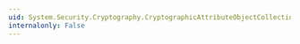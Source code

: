 ```yaml
---
uid: System.Security.Cryptography.CryptographicAttributeObjectCollection.GetEnumerator
internalonly: False
---
```

